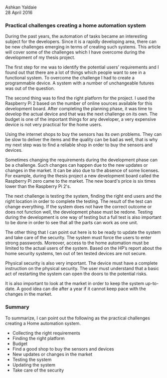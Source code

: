 Ashkan Yaldaie  
28 April 2016

### Practical challenges creating a home automation system

During the past years, the automation of tasks became an interesting subject for the developers. Since it is a rapidly developing area, there can be new challenges emerging in terms of creating such systems. This article will cover some of the challenges which I have overcome during the development of my thesis project.
 
The first step for me was to identify the potential users’ requirements and I found out that there are a lot of things which people want to see in a functional system. To overcome the challenge I had to create a programmable device. A system with a number of unchangeable futures was out of the question.
 
The second thing was to find the right platform for the project. I used the Raspberry Pi 2 based on the number of online sources available for this development board. After completing the planning phase, it was time to develop the actual device and that was the next challenge on its own. The budget is one of the important things for any developer, a very expensive device is not very practical for the home users.
 
Using the internet shops to buy the sensors has its own problems. They can be slow to deliver the items and the quality can be bad as well, that is why my next step was to find a reliable shop in order to buy the sensors and devices.
 
Sometimes changing the requirements during the development phase can be a challenge. Such changes can happen due to the new updates or changes in the market. It can be also due to the absence of some licenses. For example, during the thesis project a new development board called the Raspberry Pi zero came to the market. The new board's price is six times lower than the Raspberry Pi 2's.
 
The next challenge is testing the system, finding the right end users and the right location in order to complete the testing. The result of the test can change everything. If the system does not have the correct outcome or does not function well, the development phase must be redone. Testing during the development is one way of testing but a full test is also important to be done in order to see that all the parts can work as one unit.
 
The other thing that I can point out here is to be ready to update the system and take care of the security.  The system must force the users to enter strong passwords. Moreover, access to the home automation must be limited to the actual users of the system. Based on the HP’s report about the home security systems, ten out of ten tested devices are not secure.
 
Physical security is also very important. The device must have a complete instruction on the physical security. The user must understand that a basic act of restarting the system can open the doors to the potential risks.
 
It is also important to look at the market in order to keep the system up-to-date. A good idea can die after a year if it cannot keep pace with the changes in the market.

### Summary

To summarize, I can point out the following as the practical challenges creating a Home automation system.

- Collecting the right requirements
- Finding the right platform
- Budget
- Find a good shop to buy the sensors and devices
- New updates or changes in the market
- Testing the system
- Updating the system
- Take care of the security

